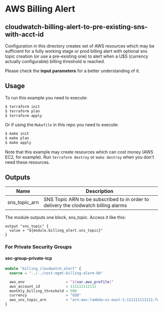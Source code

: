 # AWS Billing Alert
## cloudwatch-billing-alert-to-pre-existing-sns-with-acct-id

Configuration in this directory creates set of AWS resources which may be sufficient for a fully working stage or prod
billing alert with optional sns topic creation (or use a pre-existing one) to alert when
a U$S (currency actually configurable) billing threshold is reached.

Please check the **input parameters** for a better understanding of it.

## Usage

To run this example you need to execute:

```bash
$ terraform init
$ terraform plan
$ terraform apply
```

Or if using the `Makefile` in this repo you need to execute:

```bash
$ make init
$ make plan
$ make apply
```

Note that this example may create resources which can cost money (AWS EC2, for example). Run `terraform destroy` or `make destroy`
when you don't need these resources.

<!-- BEGINNING OF PRE-COMMIT-TERRAFORM DOCS HOOK -->
## Outputs

| Name | Description |
|------|-------------|
| sns\_topic\_arn | SNS Topic ARN to be subscribed to in order to delivery the clodwatch billing alarms

The module outputs one block, sns_topic. Access it like this:

```
output "sns_topic" {
  value = "${module.billing_alert.sns_topic}"
}
```

<!-- END OF PRE-COMMIT-TERRAFORM DOCS HOOK -->

### For Private Security Groups
#### sec-group-private-tcp
```terraform
module "billing_cloudwatch_alert" {
  source = "../../cost-mgmt-billing-alarm-bb"

  aws_env                   = "${var.aws_profile}"
  aws_account_id            = 111111111111
  monthly_billing_threshold = 500
  currency                  = "USD"
  aws_sns_topic_arn         = "arn:aws:lambda:us-east-1:111111111111:function:bb-root-org-notify_slack"
}
```

